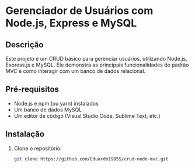 # Gerenciador de Usuários com Node.js, Express e MySQL

## Descrição

Este projeto é um CRUD básico para gerenciar usuários, 
utilizando Node.js, Express.js e MySQL. Ele demonstra as 
principais funcionalidades do padrão MVC e como interagir 
com um banco de dados relacional.

## Pré-requisitos

* Node.js e npm (ou yarn) instalados
* Um banco de dados MySQL
* Um editor de código (Visual Studio Code, Sublime Text, etc.)

## Instalação

1. Clone o repositório:
   ```bash
   git clone https://github.com/Eduardo1985S/crud-node-mvc.git


   

